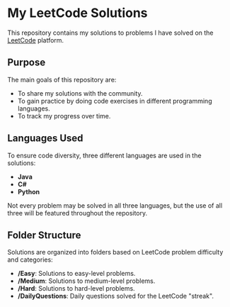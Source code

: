 # My LeetCode Solutions

This repository contains my solutions to problems I have solved on the [LeetCode](https://leetcode.com/) platform.

## Purpose

The main goals of this repository are:
* To share my solutions with the community.
* To gain practice by doing code exercises in different programming languages.
* To track my progress over time.

## Languages Used

To ensure code diversity, three different languages are used in the solutions:
* **Java**
* **C#**
* **Python**

Not every problem may be solved in all three languages, but the use of all three will be featured throughout the repository.

## Folder Structure

Solutions are organized into folders based on LeetCode problem difficulty and categories:

* **/Easy**: Solutions to easy-level problems.
* **/Medium**: Solutions to medium-level problems.
* **/Hard**: Solutions to hard-level problems.
* **/DailyQuestions**: Daily questions solved for the LeetCode "streak".
